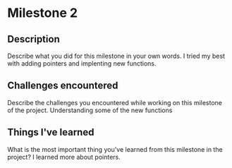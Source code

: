 # Milestone 2

## Description
Describe what you did for this milestone in your own words.
I tried my best with adding pointers and implenting new functions.
## Challenges encountered
Describe the challenges you encountered while working on this milestone of the project.
Understanding some of the new functions
## Things I've learned
What is the most important thing you've learned from this milestone in the project?
I learned more about pointers.
